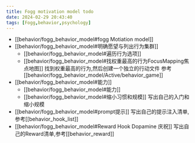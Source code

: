 ```yaml
---
title: Fogg motivation model todo
date: 2024-02-29 20:43:40
tags: [Fogg,behavior,psychology]
---
```




* [[behavior/fogg_behavior_model#fogg Motiation model]]
* [[behavior/fogg_behavior_model#明确愿望与列出行为集群]]
    * [[behavior/fogg_behavior_model#遍历行为选项]]
    * [[behavior/fogg_behavior_model#找权重最高的行为FocusMapping焦点地图]] 找到权重最高的行为,然后创建一个独立的行动文件 参考[[behavior/fogg_behavior_model/Active/behavior_game]]
* [[behavior/fogg_behavior_model#能力]]
    * [[behavior/fogg_behavior_model#能力]]
    * [[behavior/fogg_behavior_model#缩小习惯和规模]] 写出自己的入门和缩小规模
* [[behavior/fogg_behavior_model#prompt提示]] 写出自己的提示注入清单,参考[[behavior_hook_list]]
* [[behavior/fogg_behavior_model#Reward Hook Dopamine 庆祝]] 写出自己的Reward清单,参考[[behavior_reward]]